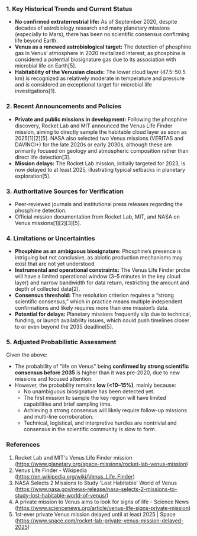 ### 1. Key Historical Trends and Current Status

- **No confirmed extraterrestrial life:** As of September 2020, despite decades of astrobiology research and many planetary missions (especially to Mars), there has been no scientific consensus confirming life beyond Earth.
- **Venus as a renewed astrobiological target:** The detection of phosphine gas in Venus’ atmosphere in 2020 revitalized interest, as phosphine is considered a potential biosignature gas due to its association with microbial life on Earth[5].
- **Habitability of the Venusian clouds:** The lower cloud layer (47.5–50.5 km) is recognized as relatively moderate in temperature and pressure and is considered an exceptional target for microbial life investigations[1].

### 2. Recent Announcements and Policies

- **Private and public missions in development:** Following the phosphine discovery, Rocket Lab and MIT announced the Venus Life Finder mission, aiming to directly sample the habitable cloud layer as soon as 2025[1][2][5]. NASA also selected two Venus missions (VERITAS and DAVINCI+) for the late 2020s or early 2030s, although these are primarily focused on geology and atmospheric composition rather than direct life detection[3].
- **Mission delays:** The Rocket Lab mission, initially targeted for 2023, is now delayed to at least 2025, illustrating typical setbacks in planetary exploration[5].

### 3. Authoritative Sources for Verification

- Peer-reviewed journals and institutional press releases regarding the phosphine detection.
- Official mission documentation from Rocket Lab, MIT, and NASA on Venus missions[1][2][3][5].

### 4. Limitations or Uncertainties

- **Phosphine as an ambiguous biosignature:** Phosphine’s presence is intriguing but not conclusive, as abiotic production mechanisms may exist that are not yet understood.
- **Instrumental and operational constraints:** The Venus Life Finder probe will have a limited operational window (3–5 minutes in the key cloud layer) and narrow bandwidth for data return, restricting the amount and depth of collected data[2].
- **Consensus threshold:** The resolution criterion requires a “strong scientific consensus,” which in practice means multiple independent confirmations and likely requires more than one mission’s data.
- **Potential for delays:** Planetary missions frequently slip due to technical, funding, or launch availability issues, which could push timelines closer to or even beyond the 2035 deadline[5].

### 5. Adjusted Probabilistic Assessment

Given the above:
- The probability of "life on Venus" being **confirmed by strong scientific consensus before 2035** is higher than it was pre-2020, due to new missions and focused attention.
- However, the probability remains **low (<10–15%)**, mainly because:
  - No unambiguous biosignature has been detected yet.
  - The first mission to sample the key region will have limited capabilities and brief sampling time.
  - Achieving a strong consensus will likely require follow-up missions and multi-line corroboration.
  - Technical, logistical, and interpretive hurdles are nontrivial and consensus in the scientific community is slow to form.

### References

1. Rocket Lab and MIT's Venus Life Finder mission (https://www.planetary.org/space-missions/rocket-lab-venus-mission)
2. Venus Life Finder - Wikipedia (https://en.wikipedia.org/wiki/Venus_Life_Finder)
3. NASA Selects 2 Missions to Study 'Lost Habitable' World of Venus (https://www.nasa.gov/news-release/nasa-selects-2-missions-to-study-lost-habitable-world-of-venus/)
4. A private mission to Venus aims to look for signs of life - Science News (https://www.sciencenews.org/article/venus-life-signs-private-mission)
5. 1st-ever private Venus mission delayed until at least 2025 | Space (https://www.space.com/rocket-lab-private-venus-mission-delayed-2025)
